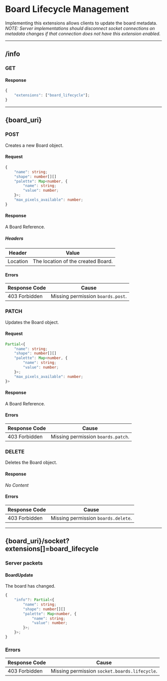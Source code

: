 Board Lifecycle Management
==========================
Implementing this extensions allows clients to update the board metadata.
*NOTE: Server implementations should disconnect socket connections on metadata changes if that connection does not have this extension enabled.*

--------------------------------------------------------------------------------

## /info
### GET
#### Response
```typescript
{
	"extensions": ["board_lifecycle"];
}
```

--------------------------------------------------------------------------------

## {board_uri}
### POST
Creates a new Board object.
#### Request
```typescript
{
	"name": string;
	"shape": number[][]
	"palette": Map<number, {
		"name": string;
		"value": number;
	}>;
	"max_pixels_available": number;
}
```
#### Response
A Board Reference.
##### Headers
| Header   | Value                              |
|----------|------------------------------------|
| Location | The location of the created Board. |
#### Errors
| Response Code | Cause                             |
|---------------|-----------------------------------|
| 403 Forbidden | Missing permission `boards.post`. |

### PATCH
Updates the Board object.
#### Request
```typescript
Partial<{
	"name": string;
	"shape": number[][]
	"palette": Map<number, {
		"name": string;
		"value": number;
	}>;
	"max_pixels_available": number;
}>
```
#### Response
A Board Reference.
#### Errors
| Response Code | Cause                              |
|---------------|------------------------------------|
| 403 Forbidden | Missing permission `boards.patch`. |

### DELETE
Deletes the Board object.
#### Response
*No Content*
#### Errors
| Response Code | Cause                               |
|---------------|-------------------------------------|
| 403 Forbidden | Missing permission `boards.delete`. |

--------------------------------------------------------------------------------

## {board_uri}/socket?extensions[]=board_lifecycle
### Server packets
#### BoardUpdate
The board has changed.
```typescript
{
	"info"?: Partial<{
		"name": string;
		"shape": number[][]
		"palette": Map<number, {
			"name": string;
			"value": number;
		}>;
	}>;
}
```
### Errors
| Response Code | Cause                                         |
|---------------|-----------------------------------------------|
| 403 Forbidden | Missing permission `socket.boards.lifecycle`. |